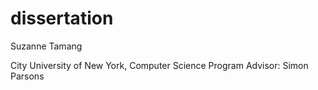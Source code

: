 dissertation
===========

Suzanne Tamang

City University of New York, Computer Science Program
Advisor: Simon Parsons
